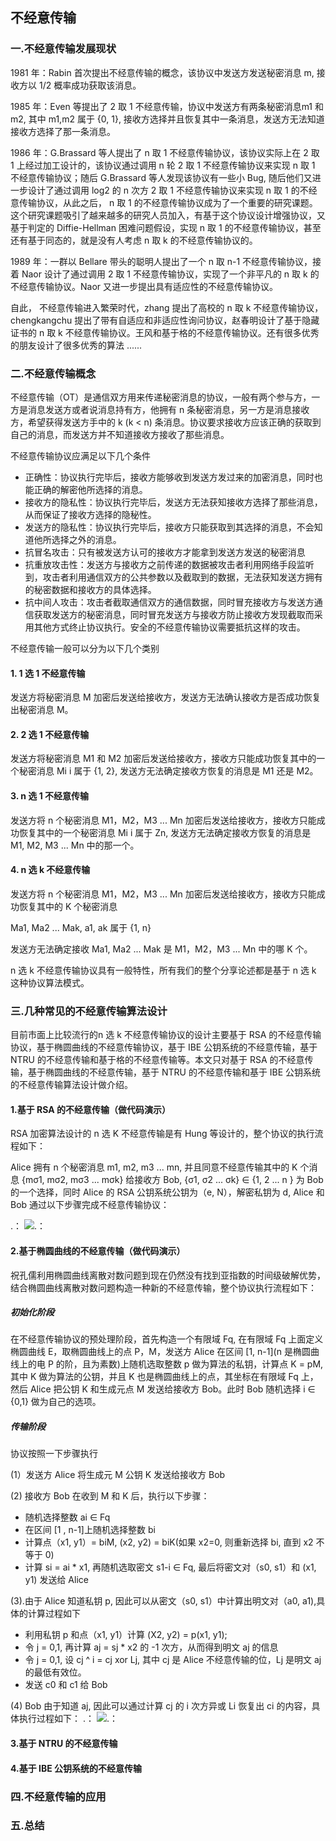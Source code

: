 ## 不经意传输

### 一.不经意传输发展现状

1981 年：Rabin 首次提出不经意传输的概念，该协议中发送方发送秘密消息 m, 接收方以 1/2 概率成功获取该消息。

1985 年：Even 等提出了 2 取 1 不经意传输，协议中发送方有两条秘密消息m1 和 m2, 其中 m1,m2 属于 {0, 1}, 接收方选择并且恢复其中一条消息，发送方无法知道接收方选择了那一条消息。

1986 年：G.Brassard 等人提出了 n 取 1 不经意传输协议，该协议实际上在 2 取 1 上经过加工设计的，该协议通过调用 n 轮 2 取 1 不经意传输协议来实现 n 取 1 不经意传输协议；随后 G.Brassard 等人发现该协议有一些小 Bug, 随后他们又进一步设计了通过调用 log2 的 n 次方 2 取 1 不经意传输协议来实现 n 取 1 的不经意传输协议，从此之后， n 取 1 的不经意传输协议成为了一个重要的研究课题。这个研究课题吸引了越来越多的研究人员加入，有基于这个协议设计增强协议，又基于判定的 Diffie-Hellman 困难问题假设，实现 n 取 1 的不经意传输协议，甚至还有基于同态的，就是没有人考虑 n 取 k 的不经意传输协议的。

1989 年：一群以 Bellare 带头的聪明人提出了一个 n 取 n-1 不经意传输协议，接着 Naor 设计了通过调用 2 取 1 不经意传输协议，实现了一个非平凡的 n 取 k 的不经意传输协议。Naor 又进一步提出具有适应性的不经意传输协议。

自此， 不经意传输进入繁荣时代，zhang 提出了高校的 n 取 k 不经意传输协议，chengkangchu 提出了带有自适应和非适应性询问协议，赵春明设计了基于隐藏证书的 n 取 k 不经意传输协议。王风和基于格的不经意传输协议。还有很多优秀的朋友设计了很多优秀的算法 ......


### 二.不经意传输概念

不经意传输（OT）是通信双方用来传递秘密消息的协议，一般有两个参与方，一方是消息发送方或者说消息持有方，他拥有 n 条秘密消息，另一方是消息接收方，希望获得发送方手中的 k (k < n) 条消息。协议要求接收方应该正确的获取到自己的消息，而发送方并不知道接收方接收了那些消息。

不经意传输协议应满足以下几个条件

- 正确性：协议执行完毕后，接收方能够收到发送方发过来的加密消息，同时也能正确的解密他所选择的消息。
- 接收方的隐私性：协议执行完毕后，发送方无法获知接收方选择了那些消息，从而保证了接收方选择的隐秘性。
- 发送方的隐私性：协议执行完毕后，接收方只能获取到其选择的消息，不会知道他所选择之外的消息。
- 抗冒名攻击：只有被发送方认可的接收方才能拿到发送方发送的秘密消息
- 抗重放攻击性：发送方与接收方之前传递的数据被攻击者利用网络手段监听到，攻击者利用通信双方的公共参数以及截取到的数据，无法获知发送方拥有的秘密数据和接收方的具体选择。
- 抗中间人攻击：攻击者截取通信双方的通信数据，同时冒充接收方与发送方通信获取发送方的秘密消息，同时冒充发送方与接收方防止接收方发现截取而采用其他方式终止协议执行。安全的不经意传输协议需要抵抗这样的攻击。

不经意传输一般可以分为以下几个类别

#### 1. 1 选 1 不经意传输

发送方将秘密消息 M 加密后发送给接收方，发送方无法确认接收方是否成功恢复出秘密消息 M。

#### 2. 2 选 1 不经意传输

发送方将秘密消息 M1 和 M2 加密后发送给接收方，接收方只能成功恢复其中的一个秘密消息 Mi i 属于 {1, 2}, 发送方无法确定接收方恢复的消息是 M1 还是 M2。

#### 3. n 选 1 不经意传输

发送方将 n 个秘密消息 M1，M2，M3 ... Mn 加密后发送给接收方，接收方只能成功恢复其中的一个秘密消息 Mi i 属于 Zn, 发送方无法确定接收方恢复的消息是 M1, M2, M3 ... Mn 中的那一个。


#### 4. n 选 k 不经意传输

发送方将 n 个秘密消息 M1，M2，M3 ... Mn 加密后发送给接收方，接收方只能成功恢复其中的 K 个秘密消息

Ma1, Ma2 ... Mak, a1, ak 属于 {1, n}

发送方无法确定接收 Ma1, Ma2 ... Mak 是 M1，M2，M3 ... Mn 中的哪 K 个。


n 选 k 不经意传输协议具有一般特性，所有我们的整个分享论述都是基于 n 选 k 这种协议算法模式。



### 三.几种常见的不经意传输算法设计

目前市面上比较流行的n 选 k 不经意传输协议的设计主要基于 RSA 的不经意传输协议，基于椭圆曲线的不经意传输协议，基于 IBE 公钥系统的不经意传输，基于 NTRU 的不经意传输和基于格的不经意传输等。本文只对基于 RSA 的不经意传输，基于椭圆曲线的不经意传输，基于 NTRU 的不经意传输和基于 IBE 公钥系统的不经意传输算法设计做介绍。

#### 1.基于 RSA 的不经意传输（做代码演示）

RSA 加密算法设计的 n 选 K 不经意传输是有 Hung 等设计的，整个协议的执行流程如下：

Alice 拥有 n 个秘密消息 m1, m2, m3 ... mn, 并且同意不经意传输其中的 K 个消息 {mσ1, mσ2, mσ3 ... mσk} 给接收方 Bob, {σ1, σ2 ... σk} ∈ {1, 2 ... n } 为 Bob 的一个选择，同时 Alice 的 RSA 公钥系统公钥为（e, N），解密私钥为 d, Alice 和 Bob 通过以下步骤完成不经意传输协议：

.： 
    ![.： 
](https://github.com/guoshijiang/cryptography/blob/master/img/rsaot.jpeg)


#### 2.基于椭圆曲线的不经意传输（做代码演示）

祝孔儒利用椭圆曲线离散对数问题到现在仍然没有找到亚指数的时间级破解优势，结合椭圆曲线离散对数问题构造一种新的不经意传输，整个协议执行流程如下：

##### 初始化阶段

在不经意传输协议的预处理阶段，首先构造一个有限域 Fq, 在有限域 Fq 上面定义椭圆曲线 E，取椭圆曲线上的点 P，M，发送方 Alice 在区间 [1, n-1](n 是椭圆曲线上的电 P 的阶，且为素数)上随机选取整数 p 做为算法的私钥，计算点 K = pM, 其中 K 做为算法的公钥，并且 K 也是椭圆曲线上的点，其坐标在有限域 Fq 上，然后 Alice 把公钥 K 和生成元点 M 发送给接收方 Bob。此时 Bob 随机选择 i ∈ {0,1} 做为自己的选项。

##### 传输阶段
协议按照一下步骤执行

(1）发送方 Alice 将生成元 M 公钥 K 发送给接收方 Bob

(2) 接收方 Bob 在收到 M 和 K 后，执行以下步骤：

- 随机选择整数 ai ∈ Fq
- 在区间 [1 , n-1]上随机选择整数 bi
- 计算点（x1, y1）= biM, (x2, y2) = biK(如果 x2=0, 则重新选择 bi, 直到 x2 不等于 0)
- 计算 si = ai * x1, 再随机选取密文 s1-i  ∈ Fq, 最后将密文对（s0, s1）和 (x1, y1) 发送给 Alice


(3).由于 Alice 知道私钥 p, 因此可以从密文（s0, s1）中计算出明文对（a0, a1),具体的计算过程如下

- 利用私钥 p 和点（x1, y1）计算 (X2, y2) = p(x1, y1);
- 令 j = 0,1, 再计算 aj = sj * x2 的 -1 次方，从而得到明文 aj 的信息
- 令 j = 0,1, 设 cj ^ i = cj xor Lj, 其中 cj 是 Alice 不经意传输的位，Lj 是明文 aj 的最低有效位。
- 发送 c0 和 c1 给 Bob

(4) Bob 由于知道 aj, 因此可以通过计算 cj 的 i 次方异或 Li 恢复出 ci 的内容，具体执行过程如下：
.： 
    ![.： 
](https://github.com/guoshijiang/cryptography/blob/master/img/eccot4.jpeg)

#### 3.基于 NTRU 的不经意传输



#### 4.基于 IBE 公钥系统的不经意传输



### 四.不经意传输的应用




### 五.总结
